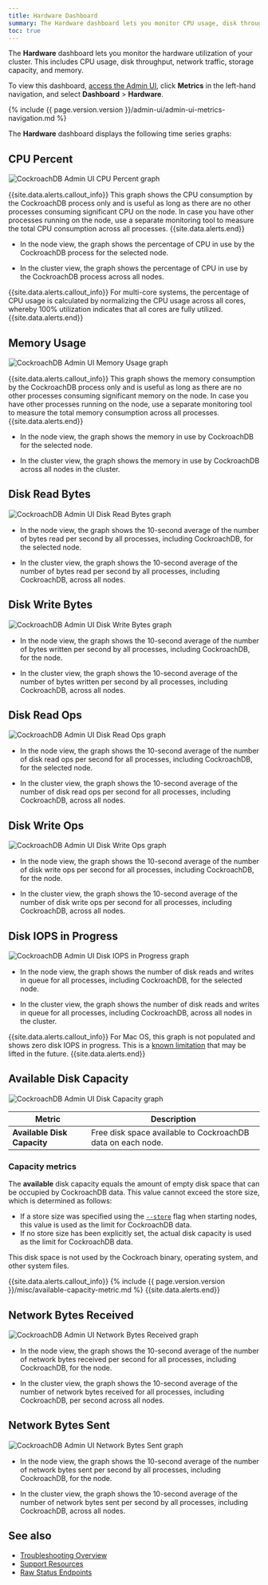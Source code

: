 ```yaml
---
title: Hardware Dashboard
summary: The Hardware dashboard lets you monitor CPU usage, disk throughput, network traffic, storage capacity, and memory.
toc: true
---
```


The **Hardware** dashboard lets you monitor the hardware utilization of your cluster. This includes CPU usage, disk throughput, network traffic, storage capacity, and memory. 

To view this dashboard, [access the Admin UI](admin-ui-access-and-navigate.html#access-the-admin-ui), click **Metrics** in the left-hand navigation, and select **Dashboard** > **Hardware**.

{% include {{ page.version.version }}/admin-ui/admin-ui-metrics-navigation.md %}

The **Hardware** dashboard displays the following time series graphs:

## CPU Percent

<img src="{{ 'images/v20.1/admin_ui_cpu_percent.png' | relative_url }}" alt="CockroachDB Admin UI CPU Percent graph" style="border:1px solid #eee;max-width:100%" />

{{site.data.alerts.callout_info}}
This graph shows the CPU consumption by the CockroachDB process only and is useful as long as there are no other processes consuming significant CPU on the node. In case you have other processes running on the node, use a separate monitoring tool to measure the total CPU consumption across all processes.
{{site.data.alerts.end}}

- In the node view, the graph shows the percentage of CPU in use by the CockroachDB process for the selected node.

- In the cluster view, the graph shows the percentage of CPU in use by the CockroachDB process across all nodes.

{{site.data.alerts.callout_info}}
For multi-core systems, the percentage of CPU usage is calculated by normalizing the CPU usage across all cores, whereby 100% utilization indicates that all cores are fully utilized.
{{site.data.alerts.end}}

## Memory Usage

<img src="{{ 'images/v20.1/admin_ui_memory_usage_new.png' | relative_url }}" alt="CockroachDB Admin UI Memory Usage graph" style="border:1px solid #eee;max-width:100%" />

{{site.data.alerts.callout_info}}
This graph shows the memory consumption by the CockroachDB process only and is useful as long as there are no other processes consuming significant memory on the node. In case you have other processes running on the node, use a separate monitoring tool to measure the total memory consumption across all processes.
{{site.data.alerts.end}}

- In the node view, the graph shows the memory in use by CockroachDB for the selected node.

- In the cluster view, the graph shows the memory in use by CockroachDB across all nodes in the cluster.

## Disk Read Bytes

<img src="{{ 'images/v20.1/admin_ui_disk_read_bytes.png' | relative_url }}" alt="CockroachDB Admin UI Disk Read Bytes graph" style="border:1px solid #eee;max-width:100%" />

- In the node view, the graph shows the 10-second average of the number of bytes read per second by all processes, including CockroachDB, for the selected node.

- In the cluster view, the graph shows the 10-second average of the number of bytes read per second by all processes, including CockroachDB, across all nodes.

## Disk Write Bytes

<img src="{{ 'images/v20.1/admin_ui_disk_write_bytes.png' | relative_url }}" alt="CockroachDB Admin UI Disk Write Bytes graph" style="border:1px solid #eee;max-width:100%" />

- In the node view, the graph shows the 10-second average of the number of bytes written per second by all processes, including CockroachDB, for the node.

- In the cluster view, the graph shows the 10-second average of the number of bytes written per second by all processes, including CockroachDB, across all nodes.

## Disk Read Ops

<img src="{{ 'images/v20.1/admin_ui_disk_read_ops.png' | relative_url }}" alt="CockroachDB Admin UI Disk Read Ops graph" style="border:1px solid #eee;max-width:100%" />

- In the node view, the graph shows the 10-second average of the number of disk read ops per second for all processes, including CockroachDB, for the selected node.

- In the cluster view, the graph shows the 10-second average of the number of disk read ops per second for all processes, including CockroachDB, across all nodes.

## Disk Write Ops

<img src="{{ 'images/v20.1/admin_ui_disk_write_ops.png' | relative_url }}" alt="CockroachDB Admin UI Disk Write Ops graph" style="border:1px solid #eee;max-width:100%" />

- In the node view, the graph shows the 10-second average of the number of disk write ops per second for all processes, including CockroachDB, for the node.

- In the cluster view, the graph shows the 10-second average of the number of disk write ops per second for all processes, including CockroachDB, across all nodes.

## Disk IOPS in Progress

<img src="{{ 'images/v20.1/admin_ui_disk_iops.png' | relative_url }}" alt="CockroachDB Admin UI Disk IOPS in Progress graph" style="border:1px solid #eee;max-width:100%" />

- In the node view, the graph shows the number of disk reads and writes in queue for all processes, including CockroachDB, for the selected node.

- In the cluster view, the graph shows the number of disk reads and writes in queue for all processes, including CockroachDB, across all nodes in the cluster.

{{site.data.alerts.callout_info}}
For Mac OS, this graph is not populated and shows zero disk IOPS in progress. This is a [known limitation](https://github.com/cockroachdb/cockroach/issues/27927) that may be lifted in the future.
{{site.data.alerts.end}}

## Available Disk Capacity

<img src="{{ 'images/v20.1/admin_ui_available_disk_capacity.png' | relative_url }}" alt="CockroachDB Admin UI Disk Capacity graph" style="border:1px solid #eee;max-width:100%" />

Metric | Description
--------|--------
**Available Disk Capacity** | Free disk space available to CockroachDB data on each node.

### Capacity metrics

The **available** disk capacity equals the amount of empty disk space that can be occupied by CockroachDB data. This value cannot exceed the store size, which is determined as follows:

- If a store size was specified using the [`--store`](cockroach-start.html#store) flag when starting nodes, this value is used as the limit for CockroachDB data.
- If no store size has been explicitly set, the actual disk capacity is used as the limit for CockroachDB data.

This disk space is not used by the Cockroach binary, operating system, and other system files.

{{site.data.alerts.callout_info}}
{% include {{ page.version.version }}/misc/available-capacity-metric.md %}
{{site.data.alerts.end}}

## Network Bytes Received

<img src="{{ 'images/v20.1/admin_ui_network_bytes_received.png' | relative_url }}" alt="CockroachDB Admin UI Network Bytes Received graph" style="border:1px solid #eee;max-width:100%" />

- In the node view, the graph shows the 10-second average of the number of network bytes received per second for all processes, including CockroachDB, for the node.

- In the cluster view, the graph shows the 10-second average of the number of network bytes received for all processes, including CockroachDB, per second across all nodes.

## Network Bytes Sent

<img src="{{ 'images/v20.1/admin_ui_network_bytes_sent.png' | relative_url }}" alt="CockroachDB Admin UI Network Bytes Sent graph" style="border:1px solid #eee;max-width:100%" />

- In the node view, the graph shows the 10-second average of the number of network bytes sent per second by all processes, including CockroachDB, for the node.

- In the cluster view, the graph shows the 10-second average of the number of network bytes sent per second by all processes, including CockroachDB, across all nodes.

## See also

- [Troubleshooting Overview](troubleshooting-overview.html)
- [Support Resources](support-resources.html)
- [Raw Status Endpoints](monitoring-and-alerting.html#raw-status-endpoints)
